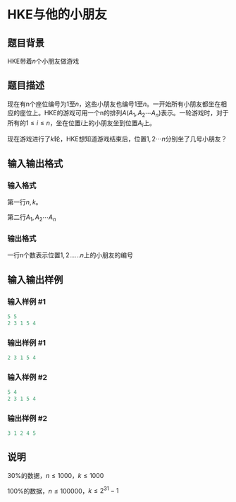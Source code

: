 # HKE与他的小朋友

## 题目背景

HKE带着$n$个小朋友做游戏

## 题目描述

现在有n个座位编号为$1$至$n$，这些小朋友也编号$1$至$n$。一开始所有小朋友都坐在相应的座位上。HKE的游戏可用一个n的排列$A(A_1,A_2\cdots A_n$)表示。一轮游戏时，对于所有的$1\leq i\leq n$，坐在位置$i$上的小朋友坐到位置$A_i$上。

现在游戏进行了$k$轮，HKE想知道游戏结束后，位置$1,2\cdots n$分别坐了几号小朋友？

## 输入输出格式

### 输入格式

第一行$n,k$。

第二行$A_1,A_2\cdots A_n$

### 输出格式

一行n个数表示位置$1,2……n$上的小朋友的编号

## 输入输出样例

### 输入样例 #1

```cpp
5 5
2 3 1 5 4
```


### 输出样例 #1

```cpp
2 3 1 5 4
```


### 输入样例 #2

```cpp
5 4
2 3 1 5 4
```


### 输出样例 #2

```cpp
3 1 2 4 5
```


## 说明

30%的数据，$n\leq1000$，$k\leq1000$

100%的数据，$n\leq100000$，$k\leq2^{31}-1$

